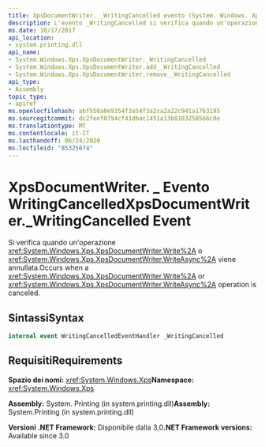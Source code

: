 ```yaml
---
title: XpsDocumentWriter. _WritingCancelled evento (System. Windows. Xps)
description: L'evento _WritingCancelled si verifica quando un'operazione di scrittura XPS (XML Paper Specification) viene annullata in .NET.
ms.date: 10/17/2017
api_location:
- system.printing.dll
api_name:
- System.Windows.Xps.XpsDocumentWriter._WritingCancelled
- System.Windows.Xps.XpsDocumentWriter.add__WritingCancelled
- System.Windows.Xps.XpsDocumentWriter.remove__WritingCancelled
api_type:
- Assembly
topic_type:
- apiref
ms.openlocfilehash: abf550a0e9354f3a54f3a2ca2a22c941a1763195
ms.sourcegitcommit: dc2feef0794cf41dbac1451a13b8183258566c0e
ms.translationtype: MT
ms.contentlocale: it-IT
ms.lasthandoff: 06/24/2020
ms.locfileid: "85325674"
---
```

# <a name="xpsdocumentwriter_writingcancelled-event"></a><span data-ttu-id="1a11b-103">XpsDocumentWriter. \_ Evento WritingCancelled</span><span class="sxs-lookup"><span data-stu-id="1a11b-103">XpsDocumentWriter.\_WritingCancelled Event</span></span>

<span data-ttu-id="1a11b-104">Si verifica quando un'operazione <xref:System.Windows.Xps.XpsDocumentWriter.Write%2A> o <xref:System.Windows.Xps.XpsDocumentWriter.WriteAsync%2A> viene annullata.</span><span class="sxs-lookup"><span data-stu-id="1a11b-104">Occurs when a <xref:System.Windows.Xps.XpsDocumentWriter.Write%2A> or <xref:System.Windows.Xps.XpsDocumentWriter.WriteAsync%2A> operation is canceled.</span></span>

## <a name="syntax"></a><span data-ttu-id="1a11b-105">Sintassi</span><span class="sxs-lookup"><span data-stu-id="1a11b-105">Syntax</span></span>

``` csharp
internal event WritingCancelledEventHandler _WritingCancelled
```

## <a name="requirements"></a><span data-ttu-id="1a11b-106">Requisiti</span><span class="sxs-lookup"><span data-stu-id="1a11b-106">Requirements</span></span>

<span data-ttu-id="1a11b-107">**Spazio dei nomi:** <xref:System.Windows.Xps></span><span class="sxs-lookup"><span data-stu-id="1a11b-107">**Namespace:** <xref:System.Windows.Xps></span></span>

<span data-ttu-id="1a11b-108">**Assembly:** System. Printing (in system.printing.dll)</span><span class="sxs-lookup"><span data-stu-id="1a11b-108">**Assembly:** System.Printing (in system.printing.dll)</span></span>

<span data-ttu-id="1a11b-109">**Versioni .NET Framework:** Disponibile dalla 3,0</span><span class="sxs-lookup"><span data-stu-id="1a11b-109">**.NET Framework versions:** Available since 3.0</span></span>
